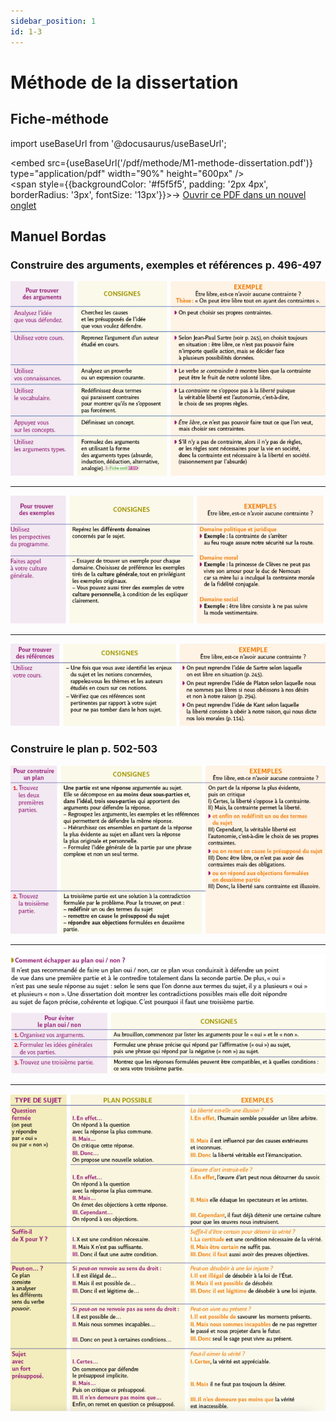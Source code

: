```yaml
---
sidebar_position: 1
id: 1-3
---
```

# Méthode de la dissertation

## Fiche-méthode

import useBaseUrl from '@docusaurus/useBaseUrl';

<embed
  src={useBaseUrl('/pdf/methode/M1-methode-dissertation.pdf')}
  type="application/pdf"
  width="90%"
  height="600px"
/>
<br/>
<span style={{backgroundColor: '#f5f5f5', padding: '2px 4px', borderRadius: '3px', fontSize: '13px'}}>→ [Ouvrir ce PDF dans un nouvel onglet](/pdf/methode/M1-methode-dissertation.pdf)</span>

## Manuel Bordas

### Construire des arguments, exemples et références p. 496-497

![](/img/philo/bordasm5.png)

---

![](/img/philo/bordasm6.png)

---

![](/img/philo/bordasm7.png)

### Construire le plan p. 502-503

![](/img/philo/bordasm8.png)

---

![](/img/philo/bordasm9.png)

---

![](/img/philo/bordasm10.png)